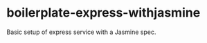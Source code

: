 boilerplate-express-withjasmine
===============================

Basic setup of express service with a Jasmine spec.